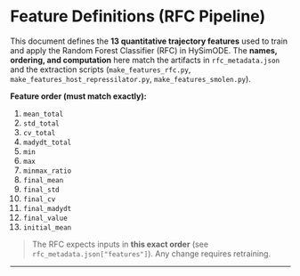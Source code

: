 # Feature Definitions (RFC Pipeline)

This document defines the **13 quantitative trajectory features** used to train and apply the Random Forest Classifier (RFC) in HySimODE. The **names, ordering, and computation** here match the artifacts in `rfc_metadata.json` and the extraction scripts (`make_features_rfc.py`, `make_features_host_repressilator.py`, `make_features_smolen.py`).

**Feature order (must match exactly):**

1. `mean_total`  
2. `std_total`  
3. `cv_total`  
4. `madydt_total`  
5. `min`  
6. `max`  
7. `minmax_ratio`  
8. `final_mean`  
9. `final_std`  
10. `final_cv`  
11. `final_madydt`  
12. `final_value`  
13. `initial_mean`

> The RFC expects inputs in **this exact order** (see `rfc_metadata.json["features"]`). Any change requires retraining.

---
